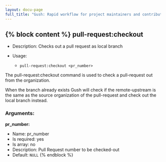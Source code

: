 ```yaml
---
layout: docu-page
full_title: "Gush: Rapid workflow for project maintainers and contributors"
---
```

{% block content %}
pull-request:checkout
---------------------

* Description: Checks out a pull request as local branch
* Usage:

  * `pull-request:checkout <pr_number>`

The <info>pull-request:checkout</info> command is used to check a pull-request out from the organization.

When the branch already exists Gush will check if the remote-upstream is the same
as the source organization of the pull-request and check out the local branch instead.


### Arguments:

**pr_number:**

* Name: pr_number
* Is required: yes
* Is array: no
* Description: Pull Request number to be checked-out
* Default: `NULL`
{% endblock %}
